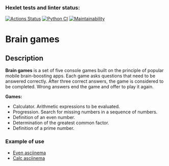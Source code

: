 ### Hexlet tests and linter status:
[![Actions Status](https://github.com/mvaload/python-project-lvl1/workflows/hexlet-check/badge.svg)](https://github.com/mvaload/python-project-lvl1/actions)
[![Python CI](https://github.com/mvaload/python-project-lvl1/actions/workflows/python-app.yml/badge.svg?branch=main)](https://github.com/mvaload/python-project-lvl1/actions/workflows/python-app.yml)
[![Maintainability](https://api.codeclimate.com/v1/badges/d71835b03d9847a3d0fa/maintainability)](https://codeclimate.com/github/mvaload/python-project-lvl1/maintainability)

# Brain games
## Description
**Brain games** is a set of five console games built on the principle of popular mobile brain-boosting apps. Each game asks questions that need to be answered correctly. After three correct answers, the game is considered to be completed. Wrong answers end the game and offer to play it again.    

**Games:**
* Calculator. Arithmetic expressions to be evaluated.
* Progression. Search for missing numbers in a sequence of numbers.
* Definition of an even number.
* Determination of the greatest common factor.
* Definition of a prime number.    

### Example of use
* [Even asciinema](https://asciinema.org/a/9iBXacYdPCvl8OiK0HkxnmtWW)
* [Calc asciinema](https://asciinema.org/a/0zF91iQSGAeJHSKUU1fr7tnmZ)

